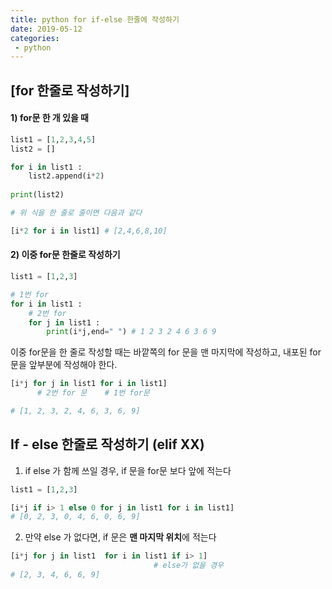 ```yaml
---
title: python for if-else 한줄에 작성하기
date: 2019-05-12
categories:
 - python
---
```




## [for 한줄로 작성하기]



#### 1) for문 한 개 있을 때

```python
list1 = [1,2,3,4,5]
list2 = []

for i in list1 :
    list2.append(i*2)
    
print(list2)
```



```python
# 위 식을 한 줄로 줄이면 다음과 같다

[i*2 for i in list1] # [2,4,6,8,10]
```



#### 2) 이중 for문 한줄로 작성하기

```python
list1 = [1,2,3]

# 1번 for
for i in list1 :
	# 2번 for
    for j in list1 :
        print(i*j,end=" ") # 1 2 3 2 4 6 3 6 9
```



이중 for문을 한 줄로 작성할 때는 바깥쪽의 for 문을 맨 마지막에 작성하고, 내포된 for문을 앞부분에 작성해야 한다.

```python
[i*j for j in list1 for i in list1]
	  # 2번 for 문 	# 1번 for문

# [1, 2, 3, 2, 4, 6, 3, 6, 9]
```





## If - else 한줄로 작성하기 (elif XX)



1) if else 가 함께 쓰일 경우, if 문을 for문 보다 앞에 적는다

```python
list1 = [1,2,3]

[i*j if i> 1 else 0 for j in list1 for i in list1]
# [0, 2, 3, 0, 4, 6, 0, 6, 9]
```





2) 만약 else 가 없다면, if 문은 **맨 마지막 위치**에 적는다

```python
[i*j for j in list1  for i in list1 if i> 1]
								# else가 없을 경우
# [2, 3, 4, 6, 6, 9]
```

